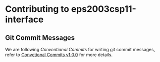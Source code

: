 Contributing to eps2003csp11-interface
======================================

Git Commit Messages
-------------------

We are following *Conventional Commits* for writing git commit messages, refer to [Convetional Commits v1.0.0](https://www.conventionalcommits.org/en/v1.0.0/) for more details.
